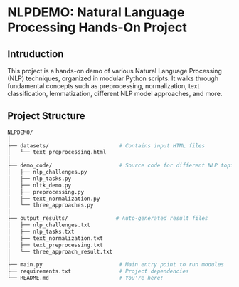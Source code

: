 # NLPDEMO: Natural Language Processing Hands-On Project
## Intruduction
This project is a hands-on demo of various Natural Language Processing (NLP) techniques, organized in modular Python scripts. It walks through fundamental concepts such as preprocessing, normalization, text classification, lemmatization, different NLP model approaches, and more.

## Project Structure
```graphql
NLPDEMO/
│
├── datasets/                      # Contains input HTML files
│   └── text_preprocessing.html
│
├── demo_code/                     # Source code for different NLP topics
│   ├── nlp_challenges.py
│   ├── nlp_tasks.py
│   ├── nltk_demo.py
│   ├── preprocessing.py
│   ├── text_normalization.py
│   └── three_approaches.py
│
├── output_results/               # Auto-generated result files
│   ├── nlp_challenges.txt
│   ├── nlp_tasks.txt
│   ├── text_normalization.txt
│   ├── text_preprocessing.txt
│   └── three_approach_result.txt
│
├── main.py                        # Main entry point to run modules
├── requirements.txt               # Project dependencies
└── README.md                      # You're here!

```